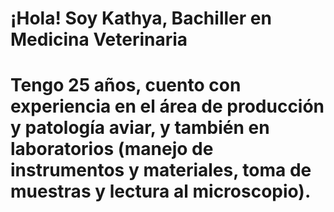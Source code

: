 # ¡Hola! Soy Kathya, Bachiller en Medicina Veterinaria

# Tengo 25 años,  cuento con experiencia en el área de producción y patología aviar, y también en laboratorios (manejo de instrumentos y materiales, toma de muestras y lectura al microscopio).